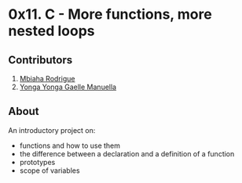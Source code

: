 # 0x11. C - More functions, more nested loops

## Contributors

1. [Mbiaha Rodrigue](https://github.com/rodriguembiabo)
2. [Yonga Yonga Gaelle Manuella](https://github.com/yongagaelle)

## About
An introductory project on:
- functions and how to use them
- the difference between a declaration and a definition of a function
- prototypes
- scope of variables
